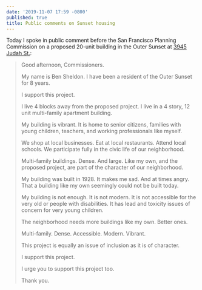 ```yaml
---
date: '2019-11-07 17:59 -0800'
published: true
title: Public comments on Sunset housing
---
```

Today I spoke in public comment before the San Francisco Planning Commission on a proposed 20-unit building in the Outer Sunset at [3945 Judah St.](https://socketsite.com/archives/2018/01/plans-for-raising-the-roof-and-density-across-from-outerlands.html): 

<blockquote markdown="1">

Good afternoon, Commissioners. 

My name is Ben Sheldon. I have been a resident of the Outer Sunset for 8 years.

I support this project. 

I live 4 blocks away from the proposed project. I live in a 4 story, 12 unit multi-family apartment building.

My building is vibrant. It is home to senior citizens, families with young children, teachers, and working professionals like myself. 

We shop at local businesses. Eat at local restaurants. Attend local schools. We participate fully in the civic life of our neighborhood.

Multi-family buildings. Dense. And large. Like my own, and the proposed project, are part of the character of our neighborhood. 

My building was built in 1928. It makes me sad. And at times angry. That a building like my own seemingly could not be built today. 

My building is not enough. It is not modern. It is not accessible for the very old or people with disabilities. It has lead and toxicity issues of concern for very young children. 

The neighborhood needs more buildings like my own. Better ones. 

Multi-family. Dense. Accessible. Modern. Vibrant. 

This project is equally an issue of inclusion as it is of character.

I support this project. 

I urge you to support this project too.

Thank you. 

</blockquote>
